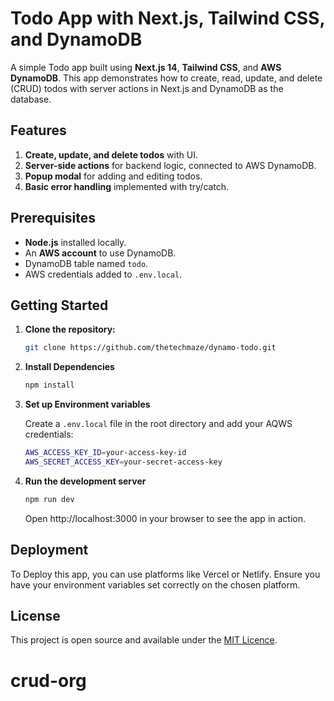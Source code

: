 # Todo App with Next.js, Tailwind CSS, and DynamoDB

A simple Todo app built using **Next.js 14**, **Tailwind CSS**, and **AWS DynamoDB**. This app demonstrates how to create, read, update, and delete (CRUD) todos with server actions in Next.js and DynamoDB as the database.

## Features

1. **Create, update, and delete todos** with UI.
2. **Server-side actions** for backend logic, connected to AWS DynamoDB.
3. **Popup modal** for adding and editing todos.
4. **Basic error handling** implemented with try/catch.

## Prerequisites

- **Node.js** installed locally.
- An **AWS account** to use DynamoDB.
- DynamoDB table named `todo`.
- AWS credentials added to `.env.local`.

## Getting Started

1.  **Clone the repository:**

    ```bash
    git clone https://github.com/thetechmaze/dynamo-todo.git
    ```

2.  **Install Dependencies**

    ```bash
    npm install
    ```

3.  **Set up Environment variables**

    Create a `.env.local` file in the root directory and add your AQWS credentials:

    ```bash
    AWS_ACCESS_KEY_ID=your-access-key-id
    AWS_SECRET_ACCESS_KEY=your-secret-access-key
    ```

4.  **Run the development server**

    ```bash
    npm run dev
    ```

    Open http://localhost:3000 in your browser to see the app in action.

## Deployment

To Deploy this app, you can use platforms like Vercel or Netlify. Ensure you have your environment variables set correctly on the chosen platform.

## License

This project is open source and available under the [MIT Licence](./LICENCE).
# crud-org
